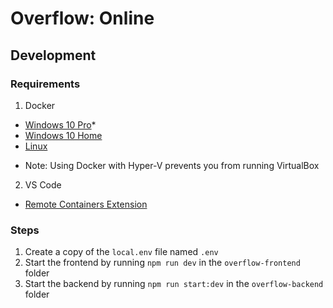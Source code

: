 # Overflow: Online

## Development

### Requirements

1. Docker
- [Windows 10 Pro](https://www.docker.com/products/docker-desktop)*
- [Windows 10 Home](https://docs.docker.com/docker-for-windows/install-windows-home/)
- [Linux](https://docs.docker.com/engine/install/)

* Note: Using Docker with Hyper-V prevents you from running VirtualBox

2. VS Code
- [Remote Containers Extension](https://marketplace.visualstudio.com/items?itemName=ms-vscode-remote.remote-containers)

### Steps

1. Create a copy of the `local.env` file named `.env`
2. Start the frontend by running `npm run dev` in the `overflow-frontend` folder
3. Start the backend by running `npm run start:dev` in the `overflow-backend` folder